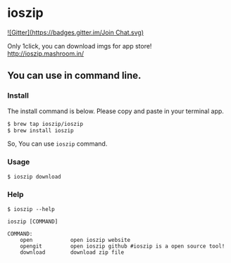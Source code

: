 ioszip
======
[![Gitter](https://badges.gitter.im/Join Chat.svg)](https://gitter.im/ioszip/ioszip.github.io?utm_source=badge&utm_medium=badge&utm_campaign=pr-badge&utm_content=badge)

Only 1click, you can download imgs for app store!  
http://ioszip.mashroom.in/

## You can use in command line.

### Install

The install command is below. Please copy and paste in your terminal app.

```bash
$ brew tap ioszip/ioszip
$ brew install ioszip
```

So, You can use `ioszip` command.


### Usage


```bash
$ ioszip download
```

### Help

```
$ ioszip --help

ioszip [COMMAND]

COMMAND:
    open            open ioszip website
    opengit         open ioszip github #ioszip is a open source tool!
    download        download zip file
```

